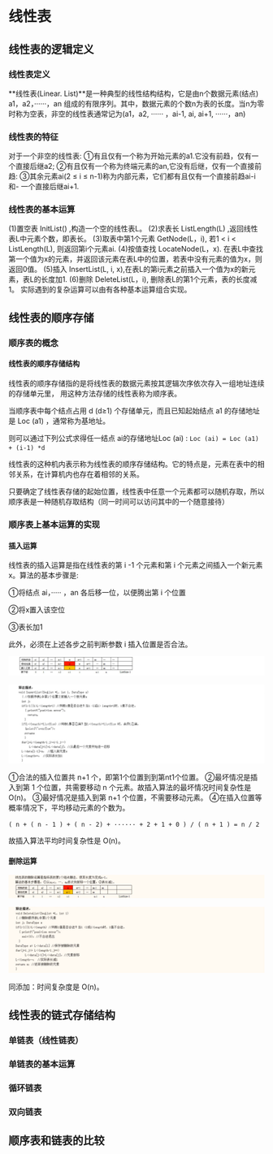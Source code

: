 # 线性表

## 线性表的逻辑定义

### 线性表定义

**线性表(Linear. List)**是一种典型的线性结构结构，它是由n个数据元素(结点) a1，a2，······，an
组成的有限序列。其中，数据元素的个数n为表的长度。当n为零时称为空表，非空的线性表通常记为(a1，a2, ······ ，ai-1, ai, ai+1,
······，an)

### 线性表的特征

对于一个非空的线性表:
①有且仅有一个称为开始元素的a1.它没有前趋，仅有一个直接后继a2;
②有且仅有一个称为终端元素的an,它没有后继，仅有一个直接前趋:
③其余元素ai(2 ≤ i ≤ n-1)称为内部元素，它们都有且仅有一个直接前趋ai-i和- 一个直接后继ai+1.

### 线性表的基本运算

(1)置空表 InitList() ,构造一个空的线性表L。
(2)求表长 ListLength(L) ,返回线性表L中元素个数，即表长。
(3)取表中第1个元素 GetNode(L，i), 若1 < i < ListLength(L), 则返回第i个元素ai.
(4)按值查找 LocateNode(L，x). 在表L中查找第一个值为x的元素，并返回该元素在表L中的位置，若表中没有元素的值为x，则返回0值。
(5)插入 InsertList(L, i, x),在表L的第i元素之前插入一个值为x的新元素，表L的长度加1.
(6)删除 DeleteList(L，i), 删除表L的第1个元素，表的长度减1。
实际遇到的复杂运算可以由有各种基本运算组合实现。

## 线性表的顺序存储

### 顺序表的概念

#### 线性表的顺序存储结构

线性表的顺序存储指的是将线性表的数据元素按其逻辑次序依次存入一组地址连续的存储单元里， 用这种方法存储的线性表称为顺序表。

当顺序表中每个结点占用 d (d≥1) 个存储单元，而且已知起始结点 a1 的存储地址是 Loc (a1) ，通常称为基地址。

则可以通过下列公式求得任一结点 ai的存储地址Loc (ai) : `Loc (ai) = Loc (a1) + (i-1) *d`

线性表的这种机内表示称为线性表的顺序存储结构。它的特点是，元素在表中的相邻关系，在计算机内也存在着相邻的关系。

只要确定了线性表存储的起始位置，线性表中任意一个元素都可以随机存取，所以顺序表是一种随机存取结构（同一时间可以访问其中的一个随意接待）

### 顺序表上基本运算的实现

#### 插入运算

线性表的插入运算是指在线性表的第 i -1 个元素和第 i 个元素之间插入一个新元素x。算法的基本步骤是:

①将结点 ai，····· ，an 各后移一位，以便腾出第 i 个位置

②将x置入该空位

③表长加1

此外，必须在上述各步之前判断参数 i 插入位置是否合法。

![image-20240626211827290](./image-20240626211827290.png)

![image-20240626211920408](./image-20240626211920408.png)

①合法的插入位置共 n+1 个，即第1个位置到到第nt1个位置。
②最坏情况是插入到第 1 个位置，共需要移动 n 个元素。故插入算法的最坏情况时间复杂性是 O(n)。
③最好情况是插入到第 n+1 个位置，不需要移动元素。
④在插入位置等概率情况下，平均移动元素的个数为。

`( n + ( n - 1 ) + ( n - 2) + ······ + 2 + 1 + 0 ) / ( n + 1 ) = n / 2`

故插入算法平均时间复杂性是 O(n)。

#### 删除运算

![image-20240626212037617](./image-20240626212037617.png)

![image-20240626212050862](./image-20240626212050862.png)

同添加：时间复杂度是 O(n)。

## 线性表的链式存储结构

### 单链表（线性链表）

### 单链表的基本运算

### 循环链表

### 双向链表

## 顺序表和链表的比较


